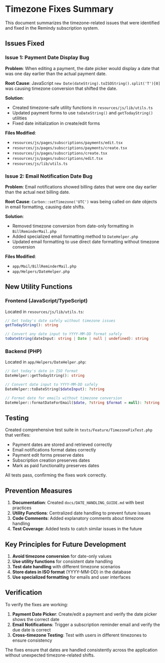 # Timezone Fixes Summary

This document summarizes the timezone-related issues that were identified and fixed in the Remindy subscription system.

## Issues Fixed

### Issue 1: Payment Date Display Bug
**Problem**: When editing a payment, the date picker would display a date that was one day earlier than the actual payment date.

**Root Cause**: JavaScript `new Date(dateString).toISOString().split('T')[0]` was causing timezone conversion that shifted the date.

**Solution**: 
- Created timezone-safe utility functions in `resources/js/lib/utils.ts`
- Updated payment forms to use `toDateString()` and `getTodayString()` utilities
- Fixed date initialization in create/edit forms

**Files Modified**:
- `resources/js/pages/subscriptions/payments/edit.tsx`
- `resources/js/pages/subscriptions/payments/create.tsx`
- `resources/js/pages/subscriptions/create.tsx`
- `resources/js/pages/subscriptions/edit.tsx`
- `resources/js/lib/utils.ts`

### Issue 2: Email Notification Date Bug
**Problem**: Email notifications showed billing dates that were one day earlier than the actual next billing date.

**Root Cause**: `Carbon::setTimezone('UTC')` was being called on date objects in email formatting, causing date shifts.

**Solution**:
- Removed timezone conversion from date-only formatting in `BillReminderMail.php`
- Added specialized email formatting method to `DateHelper.php`
- Updated email formatting to use direct date formatting without timezone conversion

**Files Modified**:
- `app/Mail/BillReminderMail.php`
- `app/Helpers/DateHelper.php`

## New Utility Functions

### Frontend (JavaScript/TypeScript)
Located in `resources/js/lib/utils.ts`:

```typescript
// Get today's date safely without timezone issues
getTodayString(): string

// Convert any date input to YYYY-MM-DD format safely
toDateString(dateInput: string | Date | null | undefined): string
```

### Backend (PHP)
Located in `app/Helpers/DateHelper.php`:

```php
// Get today's date in ISO format
DateHelper::getTodayString(): string

// Convert date input to YYYY-MM-DD safely
DateHelper::toDateString($dateInput): ?string

// Format date for emails without timezone conversion
DateHelper::formatDateForEmail($date, ?string $format = null): ?string
```

## Testing

Created comprehensive test suite in `tests/Feature/TimezoneFixTest.php` that verifies:
- Payment dates are stored and retrieved correctly
- Email notifications format dates correctly
- Payment edit forms preserve dates
- Subscription creation preserves dates
- Mark as paid functionality preserves dates

All tests pass, confirming the fixes work correctly.

## Prevention Measures

1. **Documentation**: Created `docs/DATE_HANDLING_GUIDE.md` with best practices
2. **Utility Functions**: Centralized date handling to prevent future issues
3. **Code Comments**: Added explanatory comments about timezone handling
4. **Test Coverage**: Added tests to catch similar issues in the future

## Key Principles for Future Development

1. **Avoid timezone conversion** for date-only values
2. **Use utility functions** for consistent date handling
3. **Test date handling** with different timezone scenarios
4. **Store dates in ISO format** (YYYY-MM-DD) in the database
5. **Use specialized formatting** for emails and user interfaces

## Verification

To verify the fixes are working:

1. **Payment Date Picker**: Create/edit a payment and verify the date picker shows the correct date
2. **Email Notifications**: Trigger a subscription reminder email and verify the due date is correct
3. **Cross-timezone Testing**: Test with users in different timezones to ensure consistency

The fixes ensure that dates are handled consistently across the application without unexpected timezone-related shifts.
